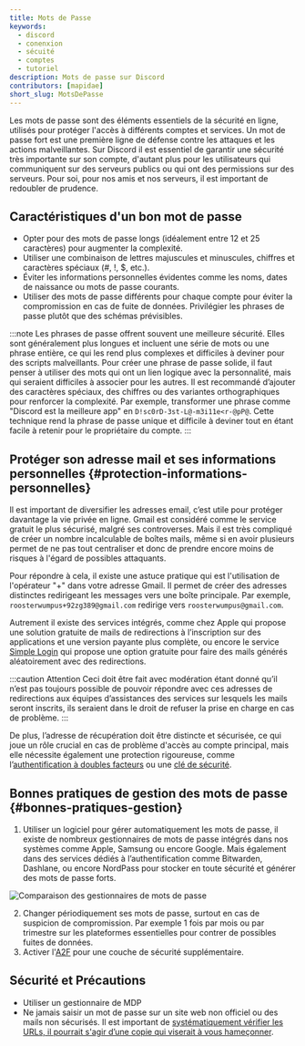 ```yaml
---
title: Mots de Passe
keywords:
  - discord
  - conenxion
  - sécuité
  - comptes
  - tutoriel
description: Mots de passe sur Discord
contributors: [mapidae]
short_slug: MotsDePasse
---
```


Les mots de passe sont des éléments essentiels de la sécurité en ligne, utilisés pour protéger l'accès à différents comptes et services. Un mot de passe fort est une première ligne de défense contre les attaques et les actions malveillantes. Sur Discord il est essentiel de garantir une sécurité très importante sur son compte, d'autant plus pour les utilisateurs qui communiquent sur des serveurs publics ou qui ont des permissions sur des serveurs. Pour soi, pour nos amis et nos serveurs, il est important de redoubler de prudence.

## Caractéristiques d'un bon mot de passe

- Opter pour des mots de passe longs (idéalement entre 12 et 25 caractères) pour augmenter la complexité.
- Utiliser une combinaison de lettres majuscules et minuscules, chiffres et caractères spéciaux (#, !, $, etc.).
- Éviter les informations personnelles évidentes comme les noms, dates de naissance ou mots de passe courants.
- Utiliser des mots de passe différents pour chaque compte pour éviter la compromission en cas de fuite de données. Privilégier les phrases de passe plutôt que des schémas prévisibles.

:::note
Les phrases de passe offrent souvent une meilleure sécurité. Elles sont généralement plus longues et incluent une série de mots ou une phrase entière, ce qui les rend plus complexes et difficiles à deviner pour des scripts malveillants. Pour créer une phrase de passe solide, il faut penser à utiliser des mots qui ont un lien logique avec la personnalité, mais qui seraient difficiles à associer pour les autres. Il est recommandé d’ajouter des caractères spéciaux, des chiffres ou des variantes orthographiques pour renforcer la complexité. 
Par exemple, transformer une phrase comme "Discord est la meilleure app" en `D!sc0rD-3st-L@-m3i11e<r-@pP@`. Cette technique rend la phrase de passe unique et difficile à deviner tout en étant facile à retenir pour le propriétaire du compte.
:::

## Protéger son adresse mail et ses informations personnelles {#protection-informations-personnelles}

Il est important de diversifier les adresses email, c’est utile pour protéger davantage la vie privée en ligne. Gmail est considéré comme le service gratuit le plus sécurisé, malgré ses controverses. Mais il est très compliqué de créer un nombre incalculable de boîtes mails, même si en avoir plusieurs permet de ne pas tout centraliser et donc de prendre encore moins de risques à l'égard de possibles attaquants.

Pour répondre à cela, il existe une astuce pratique qui est l'utilisation de l'opérateur "+" dans votre adresse Gmail. Il permet de créer des adresses distinctes redirigeant les messages vers une boîte principale. Par exemple, `roosterwumpus+92zg389@gmail.com` redirige vers `roosterwumpus@gmail.com`. 

Autrement il existe des services intégrés, comme chez Apple qui propose une solution gratuite de mails de redirections à l’inscription sur des applications et une version payante plus complète, ou encore le service [Simple Login](https://simplelogin.io) qui propose une option gratuite pour faire des mails générés aléatoirement avec des redirections. 

:::caution Attention
Ceci doit être fait avec modération étant donné qu’il n’est pas toujours possible de pouvoir répondre avec ces adresses de redirections aux équipes d’assistances des services sur lesquels les mails seront inscrits, ils seraient dans le droit de refuser la prise en charge en cas de problème.
:::

De plus, l’adresse de récupération doit être distincte et sécurisée, ce qui joue un rôle crucial en cas de problème d'accès au compte principal, mais elle nécessite également une protection rigoureuse, comme l’[authentification à doubles facteurs](/wiki/compte-utilisateur/authentification/a2f) ou une [clé de sécurité](/wiki/compte-utilisateur/authentification/cles-securite-passkeys). 

## Bonnes pratiques de gestion des mots de passe {#bonnes-pratiques-gestion}

1. Utiliser un logiciel pour gérer automatiquement les mots de passe, il existe de nombreux gestionnaires de mots de passe intégrés dans nos systèmes comme Apple, Samsung ou encore Google. Mais également dans des services dédiés à l’authentification comme Bitwarden, Dashlane, ou encore NordPass pour stocker en toute sécurité et générer des mots de passe forts. 

![Comparaison des gestionnaires de mots de passe](https://i.dfr.gg/aRZ6.png)

2. Changer périodiquement ses mots de passe, surtout en cas de suspicion de compromission. Par exemple 1 fois par mois ou par trimestre sur les plateformes essentielles pour contrer de possibles fuites de données.
3. Activer l'[A2F](/wiki/compte-utilisateur/authentification/a2f) pour une couche de sécurité supplémentaire.

## Sécurité et Précautions
- Utiliser un gestionnaire de MDP
- Ne jamais saisir un mot de passe sur un site web non officiel ou des mails non sécurisés. Il est important de [systématiquement vérifier les URLs, il pourrait s'agir d’une copie qui viserait à vous hameçonner](https://discord.fr/blog/2023/11/26/arnaque-page-connexion).

